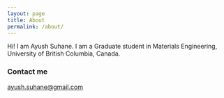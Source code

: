 ```yaml
---
layout: page
title: About
permalink: /about/
---
```


Hi! I am Ayush Suhane. I am a Graduate student in Materials Engineering, University of British Columbia, Canada.


### Contact me

[ayush.suhane@gmail.com](mailto:ayush.suhane@gmail.com)
